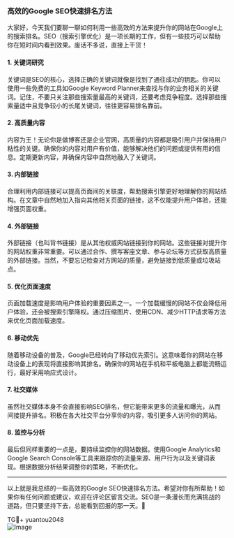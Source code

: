 ### 高效的Google SEO快速排名方法

大家好，今天我们要聊一聊如何利用一些高效的方法来提升你的网站在Google上的搜索排名。SEO（搜索引擎优化）是一项长期的工作，但有一些技巧可以帮助你在短时间内看到效果。废话不多说，直接上干货！

#### 1. **关键词研究**
关键词是SEO的核心，选择正确的关键词就像是找到了通往成功的钥匙。你可以使用一些免费的工具如Google Keyword Planner来查找与你的业务相关的关键词。记住，不要只关注那些搜索量最高的关键词，还要考虑竞争程度。选择那些搜索量适中且竞争较小的长尾关键词，往往更容易排名靠前。

#### 2. **高质量内容**
内容为王！无论你是做博客还是企业官网，高质量的内容都是吸引用户并保持用户粘性的关键。确保你的内容对用户有价值，能够解决他们的问题或提供有用的信息。定期更新内容，并确保内容中自然地融入了关键词。

#### 3. **内部链接**
合理利用内部链接可以提高页面间的关联度，帮助搜索引擎更好地理解你的网站结构。在文章中自然地加入指向其他相关页面的链接，这不仅能提升用户体验，还能增强页面权重。

#### 4. **外部链接**
外部链接（也叫背书链接）是从其他权威网站链接到你的网站。这些链接对提升你的网站权重非常重要。可以通过合作、撰写客座文章、参与论坛等方式获取高质量的外部链接。当然，不要忘记检查对方网站的质量，避免链接到低质量或垃圾站点。

#### 5. **优化页面速度**
页面加载速度是影响用户体验的重要因素之一。一个加载缓慢的网站不仅会降低用户体验，还会被搜索引擎降权。通过压缩图片、使用CDN、减少HTTP请求等方法来优化页面加载速度。

#### 6. **移动优先**
随着移动设备的普及，Google已经转向了移动优先索引。这意味着你的网站在移动设备上的表现将直接影响其排名。确保你的网站在手机和平板电脑上都能流畅运行，最好采用响应式设计。

#### 7. **社交媒体**
虽然社交媒体本身不会直接影响SEO排名，但它能带来更多的流量和曝光，从而间接提升排名。积极在各大社交平台分享你的内容，吸引更多人访问你的网站。

#### 8. **监控与分析**
最后但同样重要的一点是，要持续监控你的网站数据。使用Google Analytics和Google Search Console等工具来跟踪你的流量来源、用户行为以及关键词表现。根据数据分析结果调整你的策略，不断优化。

---

以上就是我总结的一些高效的Google SEO快速排名方法。希望对你有所帮助！如果你有任何问题或建议，欢迎在评论区留言交流。SEO是一条漫长而充满挑战的道路，但只要坚持下去，总能看到回报的那一天。💪

TG💪+ yuantou2048  
![Image](https://github.com/user-attachments/assets/42a5a4a5-fea9-4a1d-8aa0-73e57e430cca)